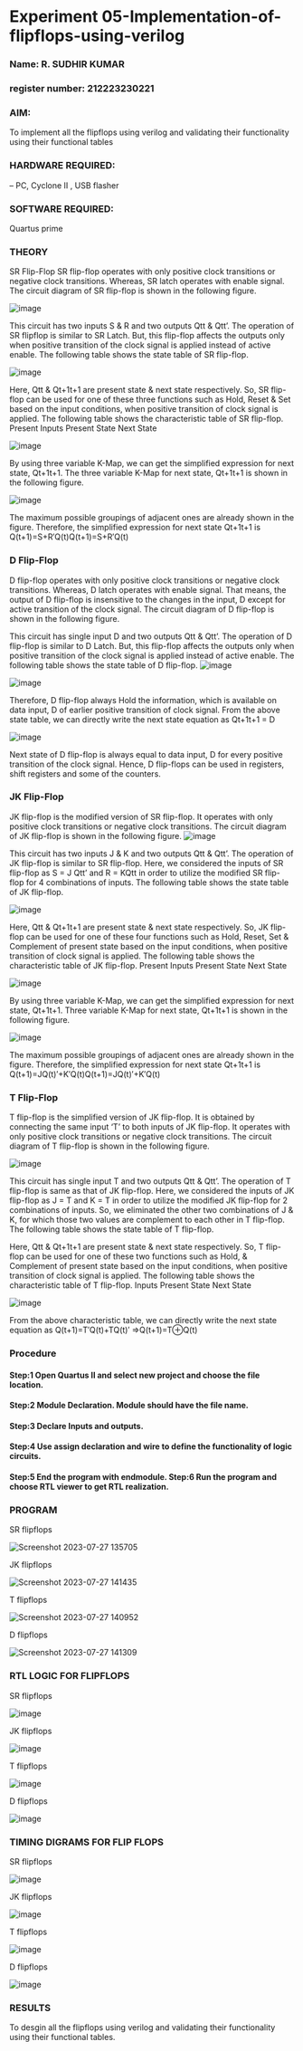 # Experiment 05-Implementation-of-flipflops-using-verilog
### Name: R. SUDHIR KUMAR
### register number: 212223230221
### AIM: 
To implement all the flipflops using verilog and validating their functionality using their functional tables
### HARDWARE REQUIRED:  
– PC, Cyclone II , USB flasher
### SOFTWARE REQUIRED:   
Quartus prime
### THEORY 
SR Flip-Flop
SR flip-flop operates with only positive clock transitions or negative clock transitions. Whereas, SR latch operates with enable signal. The circuit diagram of SR flip-flop is shown in the following figure.

![image](https://user-images.githubusercontent.com/36288975/167910294-bb550548-b1dc-4cba-9044-31d9037d476b.png)

 
This circuit has two inputs S & R and two outputs Qtt & Qtt’. The operation of SR flipflop is similar to SR Latch. But, this flip-flop affects the outputs only when positive transition of the clock signal is applied instead of active enable.
The following table shows the state table of SR flip-flop.


![image](https://user-images.githubusercontent.com/36288975/167910648-ced88e69-869c-42e2-9718-a285a3902446.png)


Here, Qtt & Qt+1t+1 are present state & next state respectively. So, SR flip-flop can be used for one of these three functions such as Hold, Reset & Set based on the input conditions, when positive transition of clock signal is applied. The following table shows the characteristic table of SR flip-flop.
Present Inputs	Present State	Next State


![image](https://user-images.githubusercontent.com/36288975/167908180-5fc9d589-1cb5-41f5-b2c8-927e04f5f387.png)

By using three variable K-Map, we can get the simplified expression for next state, Qt+1t+1. The three variable K-Map for next state, Qt+1t+1 is shown in the following figure.

![image](https://user-images.githubusercontent.com/36288975/167908214-25b30a54-db20-4bcb-9385-5f93a1982a09.png)

 
The maximum possible groupings of adjacent ones are already shown in the figure. Therefore, the simplified expression for next state Qt+1t+1 is
Q(t+1)=S+R′Q(t)Q(t+1)=S+R′Q(t)


### D Flip-Flop
D flip-flop operates with only positive clock transitions or negative clock transitions. Whereas, D latch operates with enable signal. That means, the output of D flip-flop is insensitive to the changes in the input, D except for active transition of the clock signal. The circuit diagram of D flip-flop is shown in the following figure.
 
This circuit has single input D and two outputs Qtt & Qtt’. The operation of D flip-flop is similar to D Latch. But, this flip-flop affects the outputs only when positive transition of the clock signal is applied instead of active enable.
The following table shows the state table of D flip-flop.
![image](https://user-images.githubusercontent.com/36288975/167908342-e03f0cbb-5958-43bb-b74a-5e3ec2341675.png)

![image](https://user-images.githubusercontent.com/36288975/167910325-aeef0739-0a54-40e2-bebd-6f5fa0cad10e.png)



Therefore, D flip-flop always Hold the information, which is available on data input, D of earlier positive transition of clock signal. From the above state table, we can directly write the next state equation as
Qt+1t+1 = D



![image](https://user-images.githubusercontent.com/36288975/167908850-d39d07ba-7f9d-490a-b9f2-274e189fd047.png)

Next state of D flip-flop is always equal to data input, D for every positive transition of the clock signal. Hence, D flip-flops can be used in registers, shift registers and some of the counters.


### JK Flip-Flop
JK flip-flop is the modified version of SR flip-flop. It operates with only positive clock transitions or negative clock transitions. The circuit diagram of JK flip-flop is shown in the following figure.
![image](https://user-images.githubusercontent.com/36288975/167910378-d2d984a7-2815-4d17-8c41-ee4bdf59ec24.png) 

 
This circuit has two inputs J & K and two outputs Qtt & Qtt’. The operation of JK flip-flop is similar to SR flip-flop. Here, we considered the inputs of SR flip-flop as S = J Qtt’ and R = KQtt in order to utilize the modified SR flip-flop for 4 combinations of inputs.
The following table shows the state table of JK flip-flop.


![image](https://user-images.githubusercontent.com/36288975/167908575-59c35afb-50d3-46a2-888c-47478a3179d5.png)

Here, Qtt & Qt+1t+1 are present state & next state respectively. So, JK flip-flop can be used for one of these four functions such as Hold, Reset, Set & Complement of present state based on the input conditions, when positive transition of clock signal is applied. The following table shows the characteristic table of JK flip-flop.
Present Inputs	Present State	Next State

![image](https://user-images.githubusercontent.com/36288975/167908664-c854ffe9-0bd3-44c2-bfa6-e53928181c69.png)


By using three variable K-Map, we can get the simplified expression for next state, Qt+1t+1. Three variable K-Map for next state, Qt+1t+1 is shown in the following figure.
 
 
 ![image](https://user-images.githubusercontent.com/36288975/167908688-fa93c3e9-8323-4864-947d-c11d163d5a90.png)

The maximum possible groupings of adjacent ones are already shown in the figure. Therefore, the simplified expression for next state Qt+1t+1 is
Q(t+1)=JQ(t)′+K′Q(t)Q(t+1)=JQ(t)′+K′Q(t)



### T Flip-Flop
T flip-flop is the simplified version of JK flip-flop. It is obtained by connecting the same input ‘T’ to both inputs of JK flip-flop. It operates with only positive clock transitions or negative clock transitions. The circuit diagram of T flip-flop is shown in the following figure.

![image](https://user-images.githubusercontent.com/36288975/167911534-5f3c445d-bc68-46e2-9a9c-7efce5febc60.png)



This circuit has single input T and two outputs Qtt & Qtt’. The operation of T flip-flop is same as that of JK flip-flop. Here, we considered the inputs of JK flip-flop as J = T and K = T in order to utilize the modified JK flip-flop for 2 combinations of inputs. So, we eliminated the other two combinations of J & K, for which those two values are complement to each other in T flip-flop.
The following table shows the state table of T flip-flop.



Here, Qtt & Qt+1t+1 are present state & next state respectively. So, T flip-flop can be used for one of these two functions such as Hold, & Complement of present state based on the input conditions, when positive transition of clock signal is applied. The following table shows the characteristic table of T flip-flop.
Inputs	Present State	Next State


![image](https://user-images.githubusercontent.com/36288975/167909015-53aa9450-3f28-4202-887a-79d88228f8a0.png)

From the above characteristic table, we can directly write the next state equation as
Q(t+1)=T′Q(t)+TQ(t)′
⇒Q(t+1)=T⊕Q(t)

### Procedure

#### Step:1 Open Quartus II and select new project and choose the file location. 
#### Step:2 Module Declaration. Module should have the file name. 
#### Step:3 Declare Inputs and outputs. 
#### Step:4 Use assign declaration and wire to define the functionality of logic circuits. 
#### Step:5 End the program with endmodule. Step:6 Run the program and choose RTL viewer to get RTL realization. 



### PROGRAM 

SR flipflops

![Screenshot 2023-07-27 135705](https://github.com/Tomfx03/Experiment--05-Implementation-of-flipflops-using-verilog/assets/101335832/93bc2b37-f51a-4d2b-ac83-3f9276701777)


JK flipflops

![Screenshot 2023-07-27 141435](https://github.com/Tomfx03/Experiment--05-Implementation-of-flipflops-using-verilog/assets/101335832/0c46860e-7a49-4d9b-9a85-6d73adb493fb)





T flipflops

![Screenshot 2023-07-27 140952](https://github.com/Tomfx03/Experiment--05-Implementation-of-flipflops-using-verilog/assets/101335832/b44b8eee-0b12-4ab6-83b0-7a10735d3aff)



D flipflops

![Screenshot 2023-07-27 141309](https://github.com/Tomfx03/Experiment--05-Implementation-of-flipflops-using-verilog/assets/101335832/7568fd98-bacb-45c1-9c8f-492e9d1dffef)














### RTL LOGIC FOR FLIPFLOPS 

SR flipflops


![image](https://github.com/Tomfx03/Experiment--05-Implementation-of-flipflops-using-verilog/assets/101335832/cf479e11-6372-40b0-bf70-350efce4a947)

JK flipflops

![image](https://github.com/Tomfx03/Experiment--05-Implementation-of-flipflops-using-verilog/assets/101335832/94569234-1084-4111-a04c-7ec27dc31e66)



T flipflops

![image](https://github.com/Tomfx03/Experiment--05-Implementation-of-flipflops-using-verilog/assets/101335832/f58708d6-0aec-40c8-b7dc-3d9a810255e8)



D flipflops


 ![image](https://github.com/Tomfx03/Experiment--05-Implementation-of-flipflops-using-verilog/assets/101335832/d7b92ec2-017e-453f-87cf-f0d769705ff9)













### TIMING DIGRAMS FOR FLIP FLOPS 

SR flipflops


![image](https://github.com/Tomfx03/Experiment--05-Implementation-of-flipflops-using-verilog/assets/101335832/e69f32af-413b-4bf6-85da-131dc952353a)

JK flipflops

![image](https://github.com/Tomfx03/Experiment--05-Implementation-of-flipflops-using-verilog/assets/101335832/8c1a0889-dd4c-41a4-b759-8a14cda6ba96)



T flipflops

![image](https://github.com/Tomfx03/Experiment--05-Implementation-of-flipflops-using-verilog/assets/101335832/4f7445c7-8ff5-43bb-b2b1-55d87e5c0d99)




D flipflops

![image](https://github.com/Tomfx03/Experiment--05-Implementation-of-flipflops-using-verilog/assets/101335832/79e8200e-f3a4-4c97-a7d5-902e8281a842)










### RESULTS 

 To  desgin all the flipflops using verilog and validating their functionality using their functional tables.
